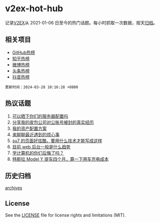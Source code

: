 # v2ex-hot-hub

 记录[V2EX](https://www.v2ex.com/)从 2021-01-06 日至今的热门话题。每小时抓取一次数据，按天[归档](archives)。
 
 ## 相关项目

- [GitHub热榜](https://github.com/it985/github-hot-hub)
- [知乎热榜](https://github.com/it985/zhihu-hot-hub)
- [微博热榜](https://github.com/it985/weibo-hot-hub)
- [头条热榜](https://github.com/it985/toutiao-hot-hub)
- [抖音热榜](https://github.com/it985/douyin-hot-hub)


 `更新时间：2024-03-28 10:16:28 +0800`

## 热议话题

1. [可以晒下你们的服务器配置吗](https://www.v2ex.com/t/1027481)
1. [分享我的皮包公司对公账号被封的真实经历](https://www.v2ex.com/t/1027526)
1. [我的资产配置方案](https://www.v2ex.com/t/1027429)
1. [来聊聊最近遇到的烦心事](https://www.v2ex.com/t/1027398)
1. [su7 的页面好炫酷，要用什么技术才能写成这样](https://www.v2ex.com/t/1027438)
1. [目前 web 后台一般是什么趋势](https://www.v2ex.com/t/1027473)
1. [学计算机的你们后悔了吗？](https://www.v2ex.com/t/1027601)
1. [特斯拉 Model Y 提车四个月，算一下用车充电成本](https://www.v2ex.com/t/1027375)

## 历史归档

[archives](archives)

## License

See the [LICENSE](LICENSE) file for license rights and limitations (MIT).
